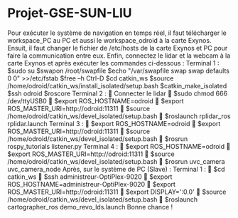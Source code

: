 # Projet-GSE-SUN-LIU
Pour exécuter le système de navigation en temps réel, il faut télécharger le workspace_PC au PC et aussi le workspace_odroid à la carte Exynos.
Ensuit, il faut changer le fichier de /etc/hosts de la carte Exynos et PC pour faire la communication entre eux.
Enfin, connectez le lidar et la webcam à la carte Exynos et après exécuter les commandes ci-dessous :
Terminal 1 :
$sudo su
$swapon /root/swapfile
$echo "/var/swapfile swap swap defaults 0 0" >>/etc/fstab
$free –h
Ctrl-D
$cd catkin_ws
$source /home/odroid/catkin_ws/install_isolated/setup.bash
$catkin_make_isolated
$ssh odroid
$roscore
Terminal 2 :
	Connecter le lidar
	$sudo chmod 666 /dev/ttyUSB0
	$export ROS_HOSTNAME=odroid
	$export ROS_MASTER_URI=http://odroid:11311
	$source /home/odroid/catkin_ws/devel_isolated/setup.bash
	$roslaunch rplidar_ros rplidar.launch
Terminal 3 :
	$export ROS_HOSTNAME=odroid
	$export ROS_MASTER_URI=http://odroid:11311
	$source /home/odroid/catkin_ws/devel_isolated/setup.bash
	$rosrun rospy_tutorials listener.py
Terminal 4 :
	$export ROS_HOSTNAME=odroid
	$export ROS_MASTER_URI=http://odroid:11311
	$source /home/odroid/catkin_ws/devel_isolated/setup.bash
	$rosrun uvc_camera uvc_camera_node
Après, sur le système de PC (Slave) :
Terminal 1 :
	$cd catkin_ws
	$ssh administreur-OptiPlex-9020
	$export ROS_HOSTNAME=administreur-OptiPlex-9020
	$export ROS_MASTER_URI=http://odroid:11311
	$export DISPLAY=':0.0'
	$source /home/odroid/catkin_ws/devel_isolated/setup.bash
	$roslaunch cartographer_ros demo_revo_lds.launch
Bonne chance !
